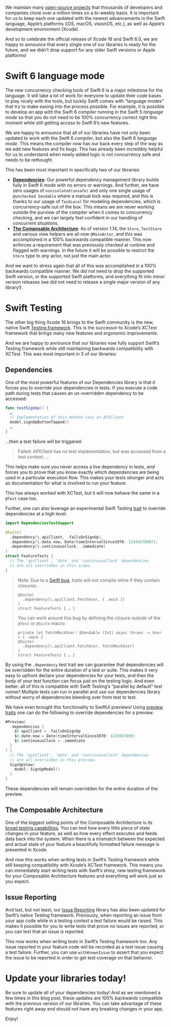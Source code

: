 We maintain many [open-source projects](http://github.com/pointfreeco) that thousands of developers and companies clone over a million times on a bi-weekly basis. It is important for us to keep each one updated with the newest advancements in the Swift language, Apple’s platforms (iOS, macOS, visionOS, etc.), as well as Apple’s development environment (Xcode).

And so to celebrate the official release of Xcode 16 and Swift 6.0, we are happy to announce that every single one of our libraries is ready for the future, and we didn’t drop support for any older Swift versions or Apple platforms!

# Swift 6 language mode

The new concurrency checking tools of Swift 6 is a major milestone for the language. It will take a lot of work for everyone to update their code bases to play nicely with the tools, but luckily Swift comes with “language modes” that try to make easing into the process possible. For example, it is possible to develop an app with the Swift 6 *compiler* running in the Swift 5 *language mode* so that you do not need to be 100% concurrency correct right this moment while still getting access to Swift 6’s new features.

We are happy to announce that all of our libraries have not only been updated to work with the Swift 6 *compiler*, but also the Swift 6 *language mode*. This means the compiler now has our back every step of the way as we add new features and fix bugs. This has already been incredibly helpful for us to understand when newly added logic is not concurrency safe and needs to be rethought.

This has been most important in specifically two of our libraries:

- [**Dependencies**](http://github.com/pointfreeco/swift-dependencies): Our powerful dependency management library builds fully in Swift 6 mode with no errors or warnings. And further, we have zero usages of `nonisolated(unsafe)` and only one single usage of `@unchecked Sendable` where a manual lock was required, and this is thanks to our usage of `TaskLocal` for modeling dependencies, which is concurrency-safe out of the box. This means we are never working outside the purview of the compiler when it comes to concurrency checking, and we can largely feel confident in our handling of concurrent situations.
- [**The Composable Architecture**](http://github.com/pointfreeco/swift-composable-architecture): As of version 1.14, the `Store`, `TestStore` and various view helpers are all now `@MainActor`, and this was accomplished in a 100% backwards compatible manner. This now enforces a requirement that was previously checked at runtime and flagged with warnings. In the future it will be possible to restrict the `Store` type to *any* actor, not just the main actor.

And we want to stress again that all of this was accomplished in a 100% backwards compatible manner. We did not need to drop the supported Swift version, or the supported Swift platforms, and everything fit into minor version releases (we did not need to release a single major version of any library!).

# Swift Testing

The other big thing Xcode 16 brings to the Swift community is the new, native Swift [Testing framework](https://developer.apple.com/documentation/testing/). This is the successor to Xcode’s XCTest framework that brings many new features and ergonomic improvements.

And we are happy to announce that our libraries now fully support Swift’s Testing framework while still maintaining backwards compatibility with XCTest. This was most important in 3 of our libraries:

## Dependencies

One of the most powerful features of our Dependencies library is that it forces you to override your dependencies in tests. If you execute a code path during tests that causes an un-overridden dependency to be accessed:

```swift
func testSignUp() {
  …
  // Implementation of this method uses an APIClient
  model.signUpButtonTapped()
  …
}
```

…then a test failure will be triggered:

> Failed: APIClient has no test implementation, but was accessed from a test context: …

This helps make sure you never access a live dependency in tests, *and* forces you to prove that you know exactly which dependencies are being used in a particular execution flow. This makes your tests stronger and acts as documentation for what is involved to run your feature.

This has always worked with XCTest, but it will now behave the same in a `@Test` case too.

Further, one can also leverage an experimental Swift Testing [trait](https://developer.apple.com/documentation/testing/traits) to override dependencies at a high level:

```swift
import DependenciesTestSupport

@Suite(
  .dependency(\.apiClient, .failsOnSignUp),
  .dependency(\.date.now, Date(timeIntervalSince1970: 1234567890)),
  .dependency(\.continuousClock, .immediate)
)
struct FeatureTests {
  // The 'apiClient', 'date' and 'continuousClock' dependencies
  // are all overridden in this scope.
}
```

> Note: Due to a [Swift bug](https://github.com/swiftlang/swift/issues/76409), traits will not compile inline if they contain closures:
>
> ```swift:2:fail
> @Suite(
>   .dependency(\.apiClient.fetchUser, { .mock })
> )
> struct FeatureTests { … }
> ```
>
> You can work around this bug by defining the closure _outside_ of the `@Test` or `@Suite` macro:
>
> ```swift:3:pass
> private let fetchMockUser: @Sendable (Int) async throws -> User = { .mock }
> @Suite(
>   .dependency(\.apiClient.fetchUser, fetchMockUser)
> )
> struct FeatureTests { … }
> ```

By using the `.dependency` test trait we can guarantee that dependencies will be overridden for the entire duration of a test or suite. This makes it very easy to upfront declare your dependencies for your tests, and then the body of your test function can focus just on the testing logic. And even better: all of this is compatible with Swift Testing’s “parallel by default” test runner! Multiple tests can run in parallel and use our dependencies library without worry of dependencies bleeding over from test to test.

We have even brought this functionality to SwiftUI previews! Using [preview traits](https://developer.apple.com/documentation/swiftui/preview(_:traits:_:body:)) one can do the following to override dependencies for a preview:

```swift
#Preview(
  .dependencies {
    $0.apiClient = .failsOnSignUp
    $0.date.now = Date(timeIntervalSince1970: 1234567890)
    $0.continuousClock = .immediate
  }
) {
  // The 'apiClient', 'date' and 'continuousClock' dependencies
  // are all overridden in this preview.
  SignUpView(
    model: SignUpModel()
  )
}
```

These dependencies will remain overridden for the entire duration of the preview.

## The Composable Architecture

One of the biggest selling points of the Composable Architecture is its [broad testing capabilities](https://pointfreeco.github.io/swift-composable-architecture/main/documentation/composablearchitecture/testing). You can test how every little piece of state changes in your feature, as well as how every effect executes and feeds data back into the system. When there is a mismatch between the expected and actual state of your feature a beautifully formatted failure message is presented in Xcode.

And now this works when writing tests in Swift’s Testing framework while still keeping compatibility with Xcode’s XCTest framework. This means you can immediately start writing tests with Swift’s shiny, new testing framework for your Composable Architecture features and everything will work just as you expect.

## Issue Reporting

And last, but not least, our [Issue Reporting](http://github.com/pointfreeco/swift-issue-reporting) library has also been updated for Swift’s native Testing framework. Previously, when reporting an issue from your app code while in a testing context a test failure would be raised. This makes it possible for you to write tests that prove no issues are reported, or you can test that an issue *is* reported.

This now works when writing tests in Swift’s Testing framework too. Any issue reported in your feature code will be recorded as a test issue causing a test failure. Further, you can use `withKnownIssue` to assert that you expect the issue to be reported in order to get test coverage on that behavior.

# Update your libraries today!

Be sure to update all of your dependencies today! And as we mentioned a few times in this blog post, these updates are 100% backwards compatible with the previous version of our libraries. You can take advantage of these features right away and should not have any breaking changes in your app.

Enjoy!
